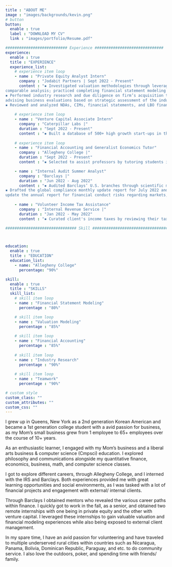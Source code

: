 ```yaml
---
title : "ABOUT ME"
image : "images/backgrounds/kevin.png"
# button
button:
  enable : true
  label : "DOWNLOAD MY CV"
  link : "images/portfolio/Resume.pdf"

########################### Experience ##############################
experience:
  enable : true
  title : "EXPERIENCE"
  experience_list:
    # experience item loop
    - name : "Private Equity Analyst Intern"
      company : "Jodabit Partners | Sept 2022 - Present"
      content : "▪ Investigated valuation methodologies through leveraged buyout, precedent transactions, and trading
comparable analysis; practiced completing financial statement modeling and leveraged buyout modeling <br>
▪ Performed industry research and due diligence on firm’s acquisition targets; generated investment memos
advising business evaluations based on strategic assessment of the industry, business, and overall market <br>
▪ Reviewed and analyzed NDAs, CIMs, financial statements, and LBO financial models; forecasting future projections of potential long-term investing opportunities of multiple companies for senior management"
      
    # experience item loop
    - name : "Venture Capital Associate Intern"
      company : "Caterpillar Labs |"
      duration : "Sept 2022 - Present"
      content : "▪ Built a database of 500+ high growth start-ups in the blockchain and cryptocurrency technology industry; leveraged database to cold contact and interview companies for potential venture capital funding"
      
    # experience item loop
    - name : "Financial Accounting and Generalist Economics Tutor"
      company : "Allegheny College |"
      duration : "Sept 2022 - Present"
      content : "▪ Selected to assist professors by tutoring students in financial accounting and all economics course subjects"

    - name : "Internal Audit Summer Analyst"
      company : "Barclays |"
      duration : "Jun 2022 - Aug 2022"
      content : "▪ Audited Barclays’ U.S. branches through scientific methodology and interviewed stakeholders; inspected various business models to improve operations and satisfy management’s key objectives and risk appetite <br>
▪ Drafted the global compliance monthly update report for July 2022 and August 2022, which are used to
update the annual report for financial conduct risks regarding markets, technology, and regulatory laws"  
      
    - name : "Volunteer Income Tax Assistance"
      company : "Internal Revenue Service |"
      duration : "Jan 2022 - May 2022"
      content : "▪ Curated client's income taxes by reviewing their tax forms resulting in 100+ IRS approved tax returns <br> ▪ Restructured the team's work with understanding clients' various tax forms; underwent a thorough quality review process which ultimately verified the accuracy as well as the legality of submissions <br> ▪ Passed the VITA/TCE advanced exam to represent a legal IRS VITA/TCE volunteer; prepared 100+ free tax returns on behalf of the clients, generating a cumulative $16K+ in savings for the underprivileged  "   

############################### Skill #################################



education:
  enable : true
  title : "EDUCATION"
  education_list:
    - name: "Allegheny College"
      percentage: "90%"

skill:
  enable : true
  title : "SKILLS"
  skill_list:
    # skill item loop
    - name : "Financial Statement Modeling"
      percentage : "80%"

    # skill item loop
    - name : "Valuation Modeling"
      percentage : "85%"
      
    # skill item loop
    - name : "Financial Accounting"
      percentage : "85%"
      
    # skill item loop
    - name : "Industry Research"
      percentage : "90%"
 
    # skill item loop
    - name : "Teamwork"
      percentage : "90%"  

# custom style
custom_class: "" 
custom_attributes: "" 
custom_css: ""
---
```


<!-- It's Somrat, Professional Web Developer. I love to write code, it's my passoin. I am here to help you, i am here to design your web page. i can help you to describe yourself in the best way.<br>No matter how difficult your web page is, i will find an easy way and complete your work anyway. Stay connect with me........😊 -->

I grew up in Queens, New York as a 2nd generation Korean American and became a 1st generation college student with a avid passion for business, as my Mom’s small business grew from 1 employee to 65+ employees over the course of 10+ years.

As an enthusiastic learner, I engaged with my Mom’s business and a liberal arts business & computer science (Cmpsci) education. I explored philosophy and communications alongside my quantitative finance, economics, business, math, and computer science classes.

I got to explore different careers, through Allegheny College, and I interned with the IRS and Barclays. Both experiences provided me with great learning opportunities and social environments, as I was tasked with a lot of financial projects and engagement with external/ internal clients.

Through Barclays I obtained mentors who revealed the various career paths within finance. I quickly got to work in the fall, as a senior, and obtained two remote internships with one being in private equity and the other with venture capital. I leveraged these internships to gain valuable valuation and financial modeling experiences while also being exposed to external client management.

In my spare time, I have an avid passion for volunteering and have traveled to multiple underserved rural cities within countries such as Nicaragua, Panama, Bolivia, Dominican Republic, Paraguay, and etc. to do community service. I also love the outdoors, poker, and spending time with friends/ family.
